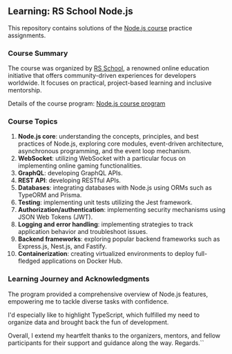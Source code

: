 ## Learning: RS School Node.js

This repository contains solutions of the [Node.js course](https://rs.school/courses/nodejs) practice assignments.


### Course Summary

The course was organized by [RS School](https://rollingscopes.com/), a renowned online education initiative that offers community-driven experiences for developers worldwide. It focuses on practical, project-based learning and inclusive mentorship. 

Details of the course program: [Node.js course program](https://github.com/rolling-Scopes-school/tasks/tree/master/node)

### Course Topics

1. **Node.js core**: understanding the concepts, principles, and best practices of Node.js, exploring core modules, event-driven architecture, asynchronous programming, and the event loop mechanism.
2. **WebSocket**: utilizing WebSocket with a particular focus on implementing online gaming functionalities.
3. **GraphQL**: developing GraphQL APIs.
4. **REST API**: developing RESTful APIs.
5. **Databases**: integrating databases with Node.js using ORMs such as TypeORM and Prisma.
6. **Testing**: implementing unit tests utilizing the Jest framework.
7.  **Authorization/authentication**: implementing security mechanisms using JSON Web Tokens (JWT).
8.  **Logging and error handling**: implementing strategies to track application behavior and troubleshoot issues.
9. **Backend frameworks**: exploring popular backend frameworks such as Express.js, Nest.js, and Fastify.
10. **Containerization**: creating virtualized environments to deploy full-fledged applications on Docker Hub.

### Learning Journey and Acknowledgments

The program provided a comprehensive overview of Node.js features, empowering me to tackle diverse tasks with confidence.

I'd especially like to highlight TypeScript, which fulfilled my need to organize data and brought back the fun of development.

Overall, I extend my heartfelt thanks to the organizers, mentors, and fellow participants for their support and guidance along the way. Regards.``